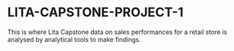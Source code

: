 # LITA-CAPSTONE-PROJECT-1
This is  where Lita Capstone data on sales performances for a retail store is analysed by analytical tools to make  findings.  
